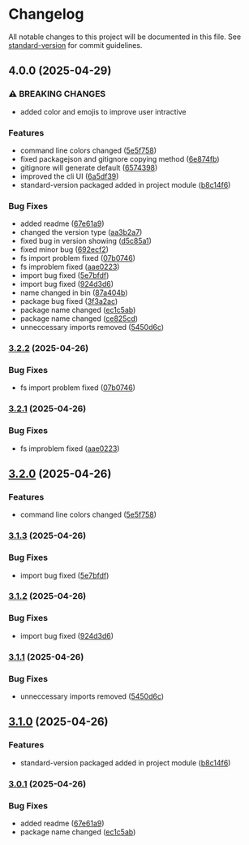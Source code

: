 # Changelog

All notable changes to this project will be documented in this file. See [standard-version](https://github.com/conventional-changelog/standard-version) for commit guidelines.

## 4.0.0 (2025-04-29)


### ⚠ BREAKING CHANGES

* added color and emojis to improve user intractive

### Features

* command line colors changed ([5e5f758](https://github.com/prabeenragupathi/quick-express-gen/commit/5e5f7584f7af8474fe68fbc712e49f9a7f18da3b))
* fixed packagejson and gitignore copying method ([6e874fb](https://github.com/prabeenragupathi/quick-express-gen/commit/6e874fbc9cd7e12a9e5149d7e1584f51e5036413))
* gitignore will generate default ([6574398](https://github.com/prabeenragupathi/quick-express-gen/commit/6574398a3940606f5e3f0d5aba43ef3b25e8cec3))
* improved the cli UI ([6a5df39](https://github.com/prabeenragupathi/quick-express-gen/commit/6a5df39938873a5110df87dff2d6b7dc06498bd5))
* standard-version packaged added in project module ([b8c14f6](https://github.com/prabeenragupathi/quick-express-gen/commit/b8c14f670a15c8f32ad5d8d945f7ecc63d12e04f))


### Bug Fixes

* added readme ([67e61a9](https://github.com/prabeenragupathi/quick-express-gen/commit/67e61a94b937497ff27cc9d8dee3ce7b330e233c))
* changed the version type ([aa3b2a7](https://github.com/prabeenragupathi/quick-express-gen/commit/aa3b2a71f7d438c1c64e44060aa0805f0b6d60a0))
* fixed bug in version showing ([d5c85a1](https://github.com/prabeenragupathi/quick-express-gen/commit/d5c85a13d5ccd05ab26acb31c30a370bc0e79a40))
* fixed minor bug ([692ecf2](https://github.com/prabeenragupathi/quick-express-gen/commit/692ecf2057308912f12c9d68fd486c1900447ea2))
* fs import problem fixed ([07b0746](https://github.com/prabeenragupathi/quick-express-gen/commit/07b074654660a1b6354df61cc0de0cac2aa10731))
* fs improblem fixed ([aae0223](https://github.com/prabeenragupathi/quick-express-gen/commit/aae022340f206b4fccc7a7d9d7ce334dfda11780))
* import bug fixed ([5e7bfdf](https://github.com/prabeenragupathi/quick-express-gen/commit/5e7bfdfe9cb312a4fbb28ac13585198e3b65499b))
* import bug fixed ([924d3d6](https://github.com/prabeenragupathi/quick-express-gen/commit/924d3d6b8bd808763f066bbc025884b05d0c7f60))
* name changed in bin ([87a404b](https://github.com/prabeenragupathi/quick-express-gen/commit/87a404b6e3092f1da64980c4dadf61722ffe1990))
* package bug fixed ([3f3a2ac](https://github.com/prabeenragupathi/quick-express-gen/commit/3f3a2ac74c7fa496ab5f8cfb8a4ea2a88c3f2042))
* package name changed ([ec1c5ab](https://github.com/prabeenragupathi/quick-express-gen/commit/ec1c5aba007558e331775557232b5be48c578c64))
* package name changed ([ce825cd](https://github.com/prabeenragupathi/quick-express-gen/commit/ce825cd3ccaec9dddd5b96a4aba6161f32f05cbc))
* unneccessary imports removed ([5450d6c](https://github.com/prabeenragupathi/quick-express-gen/commit/5450d6c733da827f8757c2317fd71fec31d3f150))

### [3.2.2](https://github.com/prabeenragupathi/quick-express-gen/compare/v3.2.1...v3.2.2) (2025-04-26)


### Bug Fixes

* fs import problem fixed ([07b0746](https://github.com/prabeenragupathi/quick-express-gen/commit/07b074654660a1b6354df61cc0de0cac2aa10731))

### [3.2.1](https://github.com/prabeenragupathi/quick-express-gen/compare/v3.2.0...v3.2.1) (2025-04-26)


### Bug Fixes

* fs improblem fixed ([aae0223](https://github.com/prabeenragupathi/quick-express-gen/commit/aae022340f206b4fccc7a7d9d7ce334dfda11780))

## [3.2.0](https://github.com/prabeenragupathi/quick-express-gen/compare/v3.1.3...v3.2.0) (2025-04-26)


### Features

* command line colors changed ([5e5f758](https://github.com/prabeenragupathi/quick-express-gen/commit/5e5f7584f7af8474fe68fbc712e49f9a7f18da3b))

### [3.1.3](https://github.com/prabeenragupathi/quick-express-gen/compare/v3.1.2...v3.1.3) (2025-04-26)


### Bug Fixes

* import bug fixed ([5e7bfdf](https://github.com/prabeenragupathi/quick-express-gen/commit/5e7bfdfe9cb312a4fbb28ac13585198e3b65499b))

### [3.1.2](https://github.com/prabeenragupathi/quick-express-gen/compare/v3.1.1...v3.1.2) (2025-04-26)


### Bug Fixes

* import bug fixed ([924d3d6](https://github.com/prabeenragupathi/quick-express-gen/commit/924d3d6b8bd808763f066bbc025884b05d0c7f60))

### [3.1.1](https://github.com/prabeenragupathi/quick-express-gen/compare/v3.1.0...v3.1.1) (2025-04-26)


### Bug Fixes

* unneccessary imports removed ([5450d6c](https://github.com/prabeenragupathi/quick-express-gen/commit/5450d6c733da827f8757c2317fd71fec31d3f150))

## [3.1.0](https://github.com/prabeenragupathi/quick-express-gen/compare/v3.0.1...v3.1.0) (2025-04-26)


### Features

* standard-version packaged added in project module ([b8c14f6](https://github.com/prabeenragupathi/quick-express-gen/commit/b8c14f670a15c8f32ad5d8d945f7ecc63d12e04f))

### [3.0.1](https://github.com/prabeenragupathi/quick-express-gen/compare/v3.0.0...v3.0.1) (2025-04-26)


### Bug Fixes

* added readme ([67e61a9](https://github.com/prabeenragupathi/quick-express-gen/commit/67e61a94b937497ff27cc9d8dee3ce7b330e233c))
* package name changed ([ec1c5ab](https://github.com/prabeenragupathi/quick-express-gen/commit/ec1c5aba007558e331775557232b5be48c578c64))
